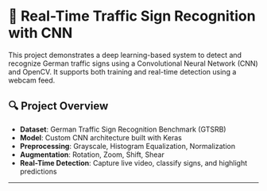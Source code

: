 # 🚦 Real-Time Traffic Sign Recognition with CNN

This project demonstrates a deep learning-based system to detect and recognize German traffic signs using a Convolutional Neural Network (CNN) and OpenCV. It supports both training and real-time detection using a webcam feed.

## 🔍 Project Overview

- **Dataset**: German Traffic Sign Recognition Benchmark (GTSRB)
- **Model**: Custom CNN architecture built with Keras
- **Preprocessing**: Grayscale, Histogram Equalization, Normalization
- **Augmentation**: Rotation, Zoom, Shift, Shear
- **Real-Time Detection**: Capture live video, classify signs, and highlight predictions

---


